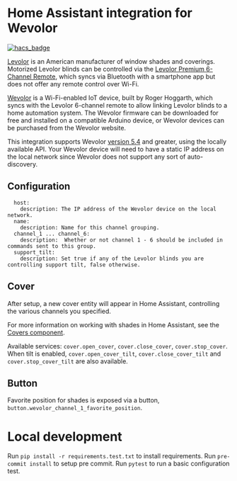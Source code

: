 # Home Assistant integration for Wevolor
[![hacs_badge](https://img.shields.io/badge/HACS-Custom-41BDF5.svg?style=for-the-badge)](https://github.com/hacs/integration)

[Levolor](https://levolor.com) is an American manufacturer of window shades and coverings. Motorized Levolor blinds can be controlled via the [Levolor Premium 6-Channel Remote](https://www.levolor.com/premium-6-channel-remote.html), which syncs via Bluetooth with a smartphone app but does not offer any remote control over Wi-Fi.

[Wevolor](https://wevolor.com) is a Wi-Fi-enabled IoT device, built by Roger Hoggarth, which syncs with the Levolor 6-channel remote to allow linking Levolor blinds to a home automation system. The Wevolor firmware can be downloaded for free and installed on a compatible Arduino device, or Wevolor devices can be purchased from the Wevolor website.

This integration supports Wevolor [version 5.4](https://wevolor.com/instructions/wevolor_instructions_5_4.html) and greater, using the locally available API. Your Wevolor device will need to have a static IP address on the local network since Wevolor does not support any sort of auto-discovery.

## Configuration

```
  host:
    description: The IP address of the Wevolor device on the local network.
  name:
    description: Name for this channel grouping.
  channel_1 ... channel_6:
    description:  Whether or not channel 1 - 6 should be included in commands sent to this group.
  support_tilt:
    description: Set true if any of the Levolor blinds you are controlling support tilt, false otherwise.
```

## Cover

After setup, a new cover entity will appear in Home Assistant, controlling the various channels you specified.

For more information on working with shades in Home Assistant, see the [Covers component](/integrations/cover/).

Available services: `cover.open_cover`, `cover.close_cover`, `cover.stop_cover`. When tilt is enabled, `cover.open_cover_tilt`, `cover.close_cover_tilt` and `cover.stop_cover_tilt` are also available.

## Button

Favorite position for shades is exposed via a button, `button.wevolor_channel_1_favorite_position`.

# Local development

Run `pip install -r requirements.test.txt` to install requirements. Run `pre-commit install` to setup pre commit.
Run `pytest` to run a basic configuration test.
